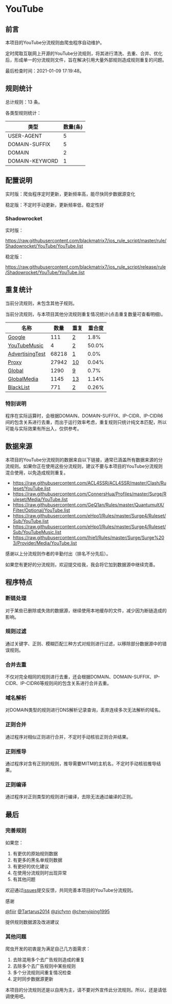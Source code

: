 # YouTube

## 前言

本项目的YouTube分流规则由爬虫程序自动维护。

定时爬取互联网上开源的YouTube分流规则，将其进行清洗、去重、合并、优化后，形成单一的分流规则文件，旨在解决引用大量外部规则造成规则重复的问题。



最后检查时间：2021-01-09 17:19:48。

## 规则统计

总计规则：13 条。

各类型规则统计：

| 类型 | 数量(条) |
| ---- | ---- |
| USER-AGENT | 5 |
| DOMAIN-SUFFIX | 5 |
| DOMAIN | 2 |
| DOMAIN-KEYWORD | 1 |
## 配置说明

实时版：爬虫程序定时更新，更新频率高，能尽快同步数据源变化

稳定版：不定时手动更新，更新频率低，稳定性好

### Shadowrocket 
实时版：

https://raw.githubusercontent.com/blackmatrix7/ios_rule_script/master/rule/Shadowrocket/YouTube/YouTube.list

稳定版：

https://raw.githubusercontent.com/blackmatrix7/ios_rule_script/release/rule/Shadowrocket/YouTube/YouTube.list

## 重复统计


当前分流规则，未包含其他子规则。


当前分流规则，与本项目其他分流规则重复情况统计(点击重复数量可查看明细)。



| 名称 | 数量 | 重复 | 重合度 |
| ---- | ---- | ---- | ------ |
|  [Google](https://github.com/blackmatrix7/ios_rule_script/tree/master/rule/Shadowrocket/Google)    | 111   | [2](https://raw.githubusercontent.com/blackmatrix7/ios_rule_script/master/rule/Shadowrocket/YouTube/YouTube_Repeat.list)   |   1.8% |
|  [YouTubeMusic](https://github.com/blackmatrix7/ios_rule_script/tree/master/rule/Shadowrocket/YouTubeMusic)    | 4   | [2](https://raw.githubusercontent.com/blackmatrix7/ios_rule_script/master/rule/Shadowrocket/YouTube/YouTube_Repeat.list)   |   50.0% |
|  [AdvertisingTest](https://github.com/blackmatrix7/ios_rule_script/tree/master/rule/Shadowrocket/AdvertisingTest)    | 68218   | [1](https://raw.githubusercontent.com/blackmatrix7/ios_rule_script/master/rule/Shadowrocket/YouTube/YouTube_Repeat.list)   |   0.0% |
|  [Proxy](https://github.com/blackmatrix7/ios_rule_script/tree/master/rule/Shadowrocket/Proxy)    | 27942   | [10](https://raw.githubusercontent.com/blackmatrix7/ios_rule_script/master/rule/Shadowrocket/YouTube/YouTube_Repeat.list)   |   0.04% |
|  [Global](https://github.com/blackmatrix7/ios_rule_script/tree/master/rule/Shadowrocket/Global)    | 1290   | [9](https://raw.githubusercontent.com/blackmatrix7/ios_rule_script/master/rule/Shadowrocket/YouTube/YouTube_Repeat.list)   |   0.7% |
|  [GlobalMedia](https://github.com/blackmatrix7/ios_rule_script/tree/master/rule/Shadowrocket/GlobalMedia)    | 1145   | [13](https://raw.githubusercontent.com/blackmatrix7/ios_rule_script/master/rule/Shadowrocket/YouTube/YouTube_Repeat.list)   |   1.14% |
|  [BlackList](https://github.com/blackmatrix7/ios_rule_script/tree/master/rule/Shadowrocket/BlackList)    | 771   | [2](https://raw.githubusercontent.com/blackmatrix7/ios_rule_script/master/rule/Shadowrocket/YouTube/YouTube_Repeat.list)   |   0.26% |
### 特别说明
程序在实际运算时，会根据DOMAIN、DOMAIN-SUFFIX、IP-CIDR、IP-CIDR6间的包含关系进行去重，而出于运行效率考虑，重复规则只统计纯文本匹配，所以可能与实际效果有所出入，仅供参考。

## 数据来源

本项目的YouTube分流规则的数据来自以下链接，通常已涵盖所有数据来源的分流规则。如果你正在使用这些分流规则，建议不要与本项目的YouTube分流规则混合使用，以免造成规则重复。

- https://raw.githubusercontent.com/ACL4SSR/ACL4SSR/master/Clash/Ruleset/YouTube.list
- https://raw.githubusercontent.com/ConnersHua/Profiles/master/Surge/Ruleset/Media/YouTube.list
- https://raw.githubusercontent.com/GeQ1an/Rules/master/QuantumultX/Filter/Optional/YouTube.list
- https://raw.githubusercontent.com/eHpo1/Rules/master/Surge4/Ruleset/Sub/YouTube.list
- https://raw.githubusercontent.com/eHpo1/Rules/master/Surge4/Ruleset/Sub/YouTubeMusic.list
- https://raw.githubusercontent.com/lhie1/Rules/master/Surge/Surge%203/Provider/Media/YouTube.list


感谢以上分流规则作者的辛勤付出（排名不分先后）。

如果您有更好的分流规则，欢迎提交给我，我会将它加到数据源中继续完善。

## 程序特点

### 断链处理

对于某些已删除或失效的数据源，继续使用本地缓存的文件，减少因为断链造成的影响。

### 规则过滤

通过关键字、正则、模糊匹配三种方式对规则进行过滤，以移除部分数据源中的错误规则。

### 合并去重

不仅对完全相同的规则进行去重，还会根据DOMAIN、DOMAIN-SUFFIX、IP-CIDR、IP-CIDR6等规则间的包含关系进行合并去重。

### 域名解析

对DOMAIN类型的规则进行DNS解析记录查询，丢弃连续多次无法解析的域名。

### 正则合并

通过程序对相似正则进行合并，不定时手动核验正则合并结果。

### 正则推导

通过程序对含有正则的规则，推导需要MITM的主机名，不定时手动核验推导结果。

### 正则编译

通过程序对正则类型的规则进行编译，去除无法通过编译的正则。

## 最后

### 完善规则

如果您：

1. 有更优的原始规则数据
2. 有更多的黑名单规则数据
3. 有更好的优化建议
4. 在使用分流规则时出现异常
5. 有其他问题

欢迎通过[issues](https://github.com/blackmatrix7/ios_rule_script/issues/new)提交反馈，共同完善本项目的YouTube分流规则。

感谢

[@fiiir](https://github.com/fiiir) [@Tartarus2014](https://github.com/Tartarus2014) [@zjcfynn](https://github.com/zjcfynn) [@chenyiping1995](https://github.com/chenyiping1995) 

提供规则数据源及改进建议

### 其他问题

爬虫开发的初衷是为满足自己几方面需求：

1. 去除混用多个去广告规则造成的重复
2. 去除多个去广告规则中某些规则
3. 多个分流规则间重复情况检查
4. 定时同步数据源更新

本项目的分流规则还是以自用为主，请不要对外宣传此分流规则。所以，还是请低调使用吧。